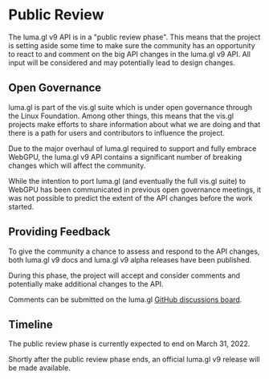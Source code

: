 # Public Review 

The luma.gl v9 API is in a "public review phase". This means that the project is setting aside
some time to make sure the community has an opportunity to react to and 
comment on the big API changes in the luma.gl v9 API. All input will be considered and may potentially
lead to design changes.

## Open Governance

luma.gl is part of the vis.gl suite which is under open governance through the Linux Foundation.
Among other things, this means that the vis.gl projects make efforts to share information about what we are doing
and that there is a path for users and contributors to influence the project.

Due to the major overhaul of luma.gl required to support and fully embrace WebGPU, 
the luma.gl v9 API contains a significant number of breaking changes which will affect the community.

While the intention to port luma.gl (and eventually the full vis.gl suite) to WebGPU
has been communicated in previous open governance meetings, it was not possible to 
predict the extent of the API changes before the work started.

## Providing Feedback

To give the community a chance to assess and respond to the API changes, 
both luma.gl v9 docs and luma.gl v9 alpha releases have been published.

During this phase, the project will accept and consider comments and 
potentially make additional changes to the API.

Comments can be submitted on the luma.gl 
[GitHub discussions board](https://github.com/visgl/luma.gl/discussions).

## Timeline

The public review phase is currently expected to end on March 31, 2022.

Shortly after the public review phase ends, an official luma.gl v9 release will be made available.
